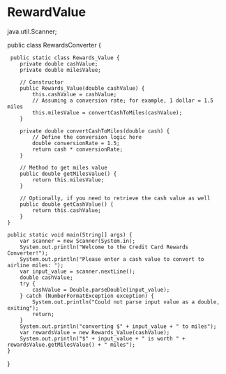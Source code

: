 # RewardValue
 java.util.Scanner;

public class RewardsConverter {
    
     public static class Rewards_Value {
        private double cashValue;
        private double milesValue;

        // Constructor
        public Rewards_Value(double cashValue) {
            this.cashValue = cashValue;
            // Assuming a conversion rate; for example, 1 dollar = 1.5 miles
            this.milesValue = convertCashToMiles(cashValue);
        }

        private double convertCashToMiles(double cash) {
            // Define the conversion logic here
            double conversionRate = 1.5;
            return cash * conversionRate;
        }

        // Method to get miles value
        public double getMilesValue() {
            return this.milesValue;
        }

        // Optionally, if you need to retrieve the cash value as well
        public double getCashValue() {
            return this.cashValue;
        }
    }

    public static void main(String[] args) {
        var scanner = new Scanner(System.in);
        System.out.println("Welcome to the Credit Card Rewards Converter!");
        System.out.println("Please enter a cash value to convert to airline miles: ");
        var input_value = scanner.nextLine();
        double cashValue;
        try {
            cashValue = Double.parseDouble(input_value);
        } catch (NumberFormatException exception) {
            System.out.println("Could not parse input value as a double, exiting");
            return;
        }
        System.out.println("converting $" + input_value + " to miles");
        var rewardsValue = new Rewards_Value(cashValue);
        System.out.println("$" + input_value + " is worth " + rewardsValue.getMilesValue() + " miles");
    }
}
